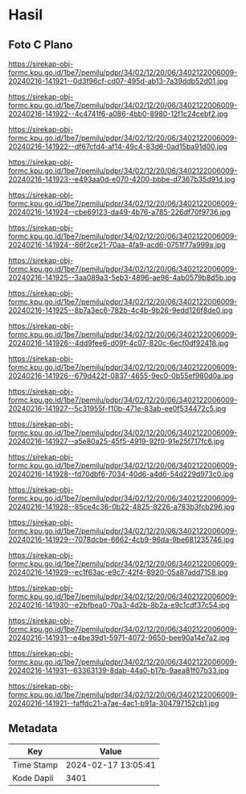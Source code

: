 # Hasil

## Foto C Plano

https://sirekap-obj-formc.kpu.go.id/1be7/pemilu/pdpr/34/02/12/20/06/3402122006009-20240216-141921--0d3f96cf-cd07-495d-ab13-7a39ddb52d01.jpg

https://sirekap-obj-formc.kpu.go.id/1be7/pemilu/pdpr/34/02/12/20/06/3402122006009-20240216-141922--4c4741f6-a086-4bb0-8980-12f1c24cebf2.jpg

https://sirekap-obj-formc.kpu.go.id/1be7/pemilu/pdpr/34/02/12/20/06/3402122006009-20240216-141922--df67cfd4-af14-49c4-83d6-0ad15ba91d00.jpg

https://sirekap-obj-formc.kpu.go.id/1be7/pemilu/pdpr/34/02/12/20/06/3402122006009-20240216-141923--e493aa0d-e070-4200-bbbe-d7367b35d91d.jpg

https://sirekap-obj-formc.kpu.go.id/1be7/pemilu/pdpr/34/02/12/20/06/3402122006009-20240216-141924--cbe69123-da49-4b76-a785-226df70f9736.jpg

https://sirekap-obj-formc.kpu.go.id/1be7/pemilu/pdpr/34/02/12/20/06/3402122006009-20240216-141924--86f2ce21-70aa-4fa9-acd6-0751f77a999a.jpg

https://sirekap-obj-formc.kpu.go.id/1be7/pemilu/pdpr/34/02/12/20/06/3402122006009-20240216-141925--3aa089a3-5eb3-4896-ae96-4ab0579b8d5b.jpg

https://sirekap-obj-formc.kpu.go.id/1be7/pemilu/pdpr/34/02/12/20/06/3402122006009-20240216-141925--8b7a3ec6-782b-4c4b-9b26-9edd126f8de0.jpg

https://sirekap-obj-formc.kpu.go.id/1be7/pemilu/pdpr/34/02/12/20/06/3402122006009-20240216-141926--4dd9fee6-d09f-4c07-820c-6ecf0df92418.jpg

https://sirekap-obj-formc.kpu.go.id/1be7/pemilu/pdpr/34/02/12/20/06/3402122006009-20240216-141926--679d422f-0837-4655-9ec0-0b55ef980d0a.jpg

https://sirekap-obj-formc.kpu.go.id/1be7/pemilu/pdpr/34/02/12/20/06/3402122006009-20240216-141927--5c31955f-f10b-471e-83ab-ee0f534472c5.jpg

https://sirekap-obj-formc.kpu.go.id/1be7/pemilu/pdpr/34/02/12/20/06/3402122006009-20240216-141927--a5e80a25-45f5-4919-92f0-91e25f717fc6.jpg

https://sirekap-obj-formc.kpu.go.id/1be7/pemilu/pdpr/34/02/12/20/06/3402122006009-20240216-141928--fd70dbf6-7034-40d6-a4d6-54d229d973c0.jpg

https://sirekap-obj-formc.kpu.go.id/1be7/pemilu/pdpr/34/02/12/20/06/3402122006009-20240216-141928--85ce4c36-0b22-4825-8226-a783b3fcb296.jpg

https://sirekap-obj-formc.kpu.go.id/1be7/pemilu/pdpr/34/02/12/20/06/3402122006009-20240216-141929--7078dcbe-6662-4cb9-96da-9be681235746.jpg

https://sirekap-obj-formc.kpu.go.id/1be7/pemilu/pdpr/34/02/12/20/06/3402122006009-20240216-141929--ec1f63ac-e9c7-42f4-8920-05a87add7158.jpg

https://sirekap-obj-formc.kpu.go.id/1be7/pemilu/pdpr/34/02/12/20/06/3402122006009-20240216-141930--e2bfbea0-70a3-4d2b-8b2a-e9c1cdf37c54.jpg

https://sirekap-obj-formc.kpu.go.id/1be7/pemilu/pdpr/34/02/12/20/06/3402122006009-20240216-141931--e4be39d1-5971-4072-9650-bee90a14e7a2.jpg

https://sirekap-obj-formc.kpu.go.id/1be7/pemilu/pdpr/34/02/12/20/06/3402122006009-20240216-141931--63363139-8dab-44a0-b17b-9aea81f07b33.jpg

https://sirekap-obj-formc.kpu.go.id/1be7/pemilu/pdpr/34/02/12/20/06/3402122006009-20240216-141921--faffdc21-a7ae-4ac1-b91a-304797152cb1.jpg


## Metadata

| Key        | Value               |
| ---------- | ------------------- |
| Time Stamp | 2024-02-17 13:05:41 |
| Kode Dapil | 3401                |



